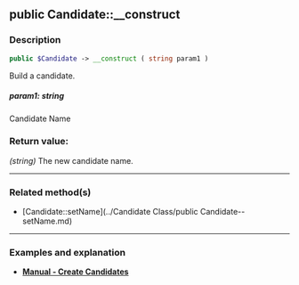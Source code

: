 ## public Candidate::__construct

### Description    

```php
public $Candidate -> __construct ( string param1 )
```

Build a candidate.    


##### **param1:** *string*   
Candidate Name    



### Return value:   

*(string)* The new candidate name.


---------------------------------------

### Related method(s)      

* [Candidate::setName](../Candidate Class/public Candidate--setName.md)    

---------------------------------------

### Examples and explanation

* **[Manual - Create Candidates](https://github.com/julien-boudry/Condorcet/wiki/II-%23-A.-Create-an-Election-%23-2.-Create-Candidates)**    
